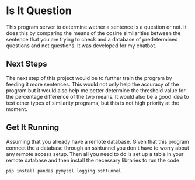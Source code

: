 # Is It Question
This program server to determine wether a sentence is a question or not. It does this by comparing the means of the cosine similarities between the sentence that you are trying to check and a database of predetermined questions and not questions. It was developed for my chatbot.
## Next Steps
The next step of this project would be to further train the program by feeding it more sentences. This would not only help the accuracy of the program but it would also help me better determine the threshold value for the percentage difference of the two means. It would also be a good idea to test other types of similarity programs, but this is not high priority at the moment.
## Get It Running
Assuming that you already have a remote database. Given that this program connect the a database through an sshtunnel you don't have to worry about any remote access setup. Then all you need to do is set up a table in your remote database and then install the necessary libraries to run the code.

`pip install pandas pymysql logging sshtunnel`
